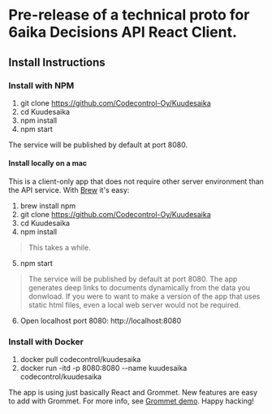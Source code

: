# Pre-release of a technical proto for 6aika Decisions API React Client.

## Install Instructions
### Install with NPM

1. git clone https://github.com/Codecontrol-Oy/Kuudesaika
1. cd Kuudesaika
1. npm install
1. npm start

The service will be published by default at port 8080.

#### Install locally on a mac
This is a client-only app that does not require other server environment than the API service. With [Brew](https://brew.sh/) it's easy:

1. brew install npm
1. git clone https://github.com/Codecontrol-Oy/Kuudesaika
1. cd Kuudesaika
1. npm install
> This takes a while.
5. npm start
> The service will be published by default at port 8080. The app generates deep links to documents dynamically from the data you donwload. If you were to want to make a version of the app that uses static html files, even a local web server would not be required.
6. Open localhost port 8080: http://localhost:8080

### Install with Docker
1. docker pull codecontrol/kuudesaika
1. docker run -itd -p 8080:8080 --name kuudesaika codecontrol/kuudesaika

The app is using just basically React and Grommet. New features are easy to add with Grommet. For more info, see [Grommet demo](https://grommet.github.io/). Happy hacking!
